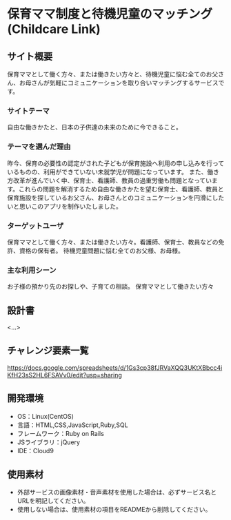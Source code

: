 # 保育ママ制度と待機児童のマッチング(Childcare Link)

## サイト概要
 保育ママとして働く方々、または働きたい方々と、待機児童に悩む全てのお父さん、お母さんが気軽にコミュニケーションを取り合いマッチングするサービスです。

### サイトテーマ
自由な働きかたと、日本の子供達の未来のために今できること。

### テーマを選んだ理由
昨今、保育の必要性の認定がされた子どもが保育施設へ利用の申し込みを行っているものの、利用ができていない未就学児が問題になっています。
また、働き方改革が進んでいく中、保育士、看護師、教員の過重労働も問題となっています。これらの問題を解消するため自由な働きかたを望む保育士、看護師、教員と保育施設を探しているお父さん、お母さんとのコミュニケーションを円滑にしたいと思いこのアプリを制作いたしました。

### ターゲットユーザ
保育ママとして働く方々、または働きたい方々。看護師、保育士、教員などの免許、資格の保有者。
待機児童問題に悩む全てのお父様、お母様。

### 主な利用シーン
お子様の預かり先のお探しや、子育ての相談。
保育ママとして働きたい方々

## 設計書
<...>

## チャレンジ要素一覧
https://docs.google.com/spreadsheets/d/1Gs3cp38fJRVaXQQ3UKtXBbcc4iKfH23sS2HL6FSAVv0/edit?usp=sharing

## 開発環境
- OS：Linux(CentOS)
- 言語：HTML,CSS,JavaScript,Ruby,SQL
- フレームワーク：Ruby on Rails
- JSライブラリ：jQuery
- IDE：Cloud9

## 使用素材
- 外部サービスの画像素材・音声素材を使用した場合は、必ずサービス名とURLを明記してください。
- 使用しない場合は、使用素材の項目をREADMEから削除してください。
